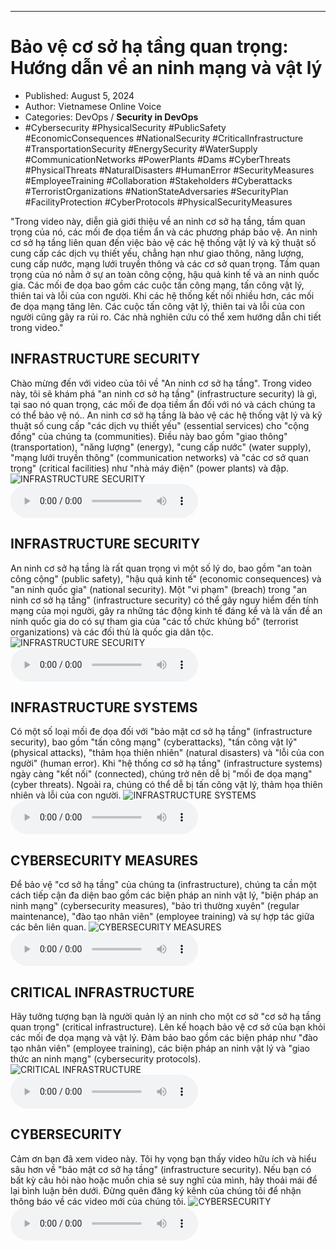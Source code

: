 
---

# Bảo vệ cơ sở hạ tầng quan trọng: Hướng dẫn về an ninh mạng và vật lý

- Published: August 5, 2024
- Author: Vietnamese Online Voice
- Categories: DevOps / **Security in DevOps**
- #Cybersecurity #PhysicalSecurity #PublicSafety #EconomicConsequences #NationalSecurity #CriticalInfrastructure #TransportationSecurity #EnergySecurity #WaterSupply #CommunicationNetworks #PowerPlants #Dams #CyberThreats #PhysicalThreats #NaturalDisasters #HumanError #SecurityMeasures #EmployeeTraining #Collaboration #Stakeholders #Cyberattacks #TerroristOrganizations #NationStateAdversaries #SecurityPlan #FacilityProtection #CyberProtocols #PhysicalSecurityMeasures

"Trong video này, diễn giả giới thiệu về an ninh cơ sở hạ tầng, tầm quan trọng của nó, các mối đe dọa tiềm ẩn và các phương pháp bảo vệ. An ninh cơ sở hạ tầng liên quan đến việc bảo vệ các hệ thống vật lý và kỹ thuật số cung cấp các dịch vụ thiết yếu, chẳng hạn như giao thông, năng lượng, cung cấp nước, mạng lưới truyền thông và các cơ sở quan trọng. Tầm quan trọng của nó nằm ở sự an toàn công cộng, hậu quả kinh tế và an ninh quốc gia. Các mối đe dọa bao gồm các cuộc tấn công mạng, tấn công vật lý, thiên tai và lỗi của con người. Khi các hệ thống kết nối nhiều hơn, các mối đe dọa mạng tăng lên. Các cuộc tấn công vật lý, thiên tai và lỗi của con người cũng gây ra rủi ro. Các nhà nghiên cứu có thể xem hướng dẫn chi tiết trong video."


## INFRASTRUCTURE SECURITY

Chào mừng đến với video của tôi về "An ninh cơ sở hạ tầng". Trong video này, tôi sẽ khám phá "an ninh cơ sở hạ tầng" (infrastructure security) là gì, tại sao nó quan trọng, các mối đe dọa tiềm ẩn đối với nó và cách chúng ta có thể bảo vệ nó.. An ninh cơ sở hạ tầng là bảo vệ các hệ thống vật lý và kỹ thuật số cung cấp "các dịch vụ thiết yếu" (essential services) cho "cộng đồng" của chúng ta (communities). Điều này bao gồm "giao thông" (transportation), "năng lượng" (energy), "cung cấp nước" (water supply), "mạng lưới truyền thông" (communication networks) và "các cơ sở quan trọng" (critical facilities) như "nhà máy điện" (power plants) và đập.
![INFRASTRUCTURE SECURITY](https://http-archiver-apis-production-80.schnworks.com/storage/images/transitions/2024-08-05/transition--33840209417-Montserrat-ExtraBold-283593.jpg)
<audio controls>
    <source src="https://http-archiver-apis-production-80.schnworks.com/storage/storage/audio/file-7266932442.mp3" type="audio/mpeg">
</audio>



## INFRASTRUCTURE SECURITY

An ninh cơ sở hạ tầng là rất quan trọng vì một số lý do, bao gồm "an toàn công cộng" (public safety), "hậu quả kinh tế" (economic consequences) và "an ninh quốc gia" (national security). Một "vi phạm" (breach) trong "an ninh cơ sở hạ tầng" (infrastructure security) có thể gây nguy hiểm đến tính mạng của mọi người, gây ra những tác động kinh tế đáng kể và là vấn đề an ninh quốc gia do có sự tham gia của "các tổ chức khủng bố" (terrorist organizations) và các đối thủ là quốc gia dân tộc.
![INFRASTRUCTURE SECURITY](https://http-archiver-apis-production-80.schnworks.com/storage/images/transitions/2024-08-05/transition--21491977012-Montserrat-Medium-512DA8.jpg)
<audio controls>
    <source src="https://http-archiver-apis-production-80.schnworks.com/storage/storage/audio/file-1529846763.mp3" type="audio/mpeg">
</audio>



## INFRASTRUCTURE SYSTEMS

Có một số loại mối đe dọa đối với "bảo mật cơ sở hạ tầng" (infrastructure security), bao gồm "tấn công mạng" (cyberattacks), "tấn công vật lý" (physical attacks), "thảm họa thiên nhiên" (natural disasters) và "lỗi của con người" (human error). Khi "hệ thống cơ sở hạ tầng" (infrastructure systems) ngày càng "kết nối" (connected), chúng trở nên dễ bị "mối đe dọa mạng" (cyber threats). Ngoài ra, chúng có thể dễ bị tấn công vật lý, thảm họa thiên nhiên và lỗi của con người.
![INFRASTRUCTURE SYSTEMS](https://http-archiver-apis-production-80.schnworks.com/storage/images/transitions/2024-08-05/transition-22888312476-Montserrat-Thin-512DA8.jpg)
<audio controls>
    <source src="https://http-archiver-apis-production-80.schnworks.com/storage/storage/audio/file-11997115150.mp3" type="audio/mpeg">
</audio>



## CYBERSECURITY MEASURES

Để bảo vệ "cơ sở hạ tầng" của chúng ta (infrastructure), chúng ta cần một cách tiếp cận đa diện bao gồm các biện pháp an ninh vật lý, "biện pháp an ninh mạng" (cybersecurity measures), "bảo trì thường xuyên" (regular maintenance), "đào tạo nhân viên" (employee training) và sự hợp tác giữa các bên liên quan.
![CYBERSECURITY MEASURES](https://http-archiver-apis-production-80.schnworks.com/storage/images/transitions/2024-08-05/transition--29410929527-Montserrat-ExtraBold-9C27B0.jpg)
<audio controls>
    <source src="https://http-archiver-apis-production-80.schnworks.com/storage/storage/audio/file-13777926240.mp3" type="audio/mpeg">
</audio>



## CRITICAL INFRASTRUCTURE

Hãy tưởng tượng bạn là người quản lý an ninh cho một cơ sở "cơ sở hạ tầng quan trọng" (critical infrastructure). Lên kế hoạch bảo vệ cơ sở của bạn khỏi các mối đe dọa mạng và vật lý. Đảm bảo bao gồm các biện pháp như "đào tạo nhân viên" (employee training), các biện pháp an ninh vật lý và "giao thức an ninh mạng" (cybersecurity protocols).
![CRITICAL INFRASTRUCTURE](https://http-archiver-apis-production-80.schnworks.com/storage/images/transitions/2024-08-05/transition-19130852926-Montserrat-Thin-673AB7.jpg)
<audio controls>
    <source src="https://http-archiver-apis-production-80.schnworks.com/storage/storage/audio/file-20082619078.mp3" type="audio/mpeg">
</audio>



## CYBERSECURITY

Cảm ơn bạn đã xem video này. Tôi hy vọng bạn thấy video hữu ích và hiểu sâu hơn về "bảo mật cơ sở hạ tầng" (infrastructure security). Nếu bạn có bất kỳ câu hỏi nào hoặc muốn chia sẻ suy nghĩ của mình, hãy thoải mái để lại bình luận bên dưới. Đừng quên đăng ký kênh của chúng tôi để nhận thông báo về các video mới của chúng tôi.
![CYBERSECURITY](https://http-archiver-apis-production-80.schnworks.com/storage/images/transitions/2024-08-05/transition--9902561794-Montserrat-Black-4A148C.jpg)
<audio controls>
    <source src="https://http-archiver-apis-production-80.schnworks.com/storage/storage/audio/file-31819986555.mp3" type="audio/mpeg">
</audio>

